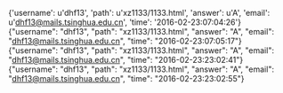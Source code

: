 {'username': u'dhf13', 'path': u'xz1133/1133.html', 'answer': u'A', 'email': u'dhf13@mails.tsinghua.edu.cn', 'time': '2016-02-23:07:04:26'}
{"username": "dhf13", "path": "xz1133/1133.html", "answer": "A", "email": "dhf13@mails.tsinghua.edu.cn", "time": "2016-02-23:07:05:17"}
{"username": "dhf13", "path": "xz1133/1133.html", "answer": "A", "email": "dhf13@mails.tsinghua.edu.cn", "time": "2016-02-23:23:02:41"}
{"username": "dhf13", "path": "xz1133/1133.html", "answer": "A", "email": "dhf13@mails.tsinghua.edu.cn", "time": "2016-02-23:23:02:55"}